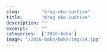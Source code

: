 ```yaml
---
slug:        "krug-oko-lustice"
title:       "Krug oko Luštice"
description: ""
excerpt:     ""
categories:  ['2016-boka']
image: "/2016-boka/boka/img/14.jpg"
---
```

